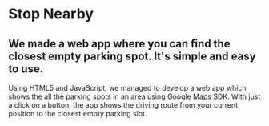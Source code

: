 # Stop Nearby
We made a web app where you can find the closest empty parking spot. It's simple and easy to use.
-
Using HTML5 and JavaScript, we managed to develop a web app which shows the all the parking spots in an area using Google Maps SDK. With just a click on a button, the app shows the driving route from your current position to the closest empty parking slot.
